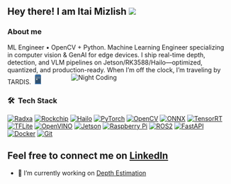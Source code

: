 ## Hey there! I am Itai Mizlish <img src="https://github.com/abdoachhoubi/abdoachhoubi/blob/main/gifs/Hi.gif" width="30">

### About me

ML Engineer • OpenCV + Python. Machine Learning Engineer specializing in computer vision & GenAI for edge devices. I ship real-time depth, detection, and VLM pipelines on Jetson/RK3588/Hailo—optimized, quantized, and production-ready. When I’m off the clock, I’m traveling by TARDIS. ![](https://github.com/itaim18/itaim18/blob/main/tardisEmoji1.png) 
<img alt="Night Coding" src="https://www.mandatory.com/wp-content/uploads/sites/10/gallery/perfect-pop-culture-gifs-for-every-mood/1-pop-culture-gifs-every-mood-optimistic.gif" width="360" align="right" />

### 🛠 &nbsp;Tech Stack

<p>
  <a href="https://radxa.com/" title="Radxa"><img src="https://avatars.githubusercontent.com/u/6084967?s=280&v=4" width="22" height="22" alt="Radxa"></a>
  <a href="https://www.rock-chips.com/" title="Rockchip"><img src="https://avatars.githubusercontent.com/u/15191623?s=280&v=4" width="22" height="22" alt="Rockchip"></a>
  <a href="https://hailo.ai/" title="Hailo"><img src="https://us1.discourse-cdn.com/flex015/uploads/hailo/original/1X/08a6adbdb79b44bb7c9bc7dd52ee4221d666a9a3.png" width="22" height="22" alt="Hailo"></a>
  <a href="https://pytorch.org/" title="PyTorch"><img src="https://github.com/get-icon/geticon/raw/master/icons/pytorch.svg" width="22" height="22" alt="PyTorch"></a>
  <a href="https://opencv.org/" title="OpenCV"><img src="https://github.com/get-icon/geticon/raw/master/icons/opencv.svg" width="22" height="22" alt="OpenCV"></a>
  <a href="https://onnx.ai/" title="ONNX"><img src="https://www.edge-ai-vision.com/wp-content/uploads/2018/10/mlogo.png" width="22" height="22" alt="ONNX"></a>
  <a href="https://developer.nvidia.com/tensorrt" title="TensorRT"><img src="https://d1uevawj71pji9.cloudfront.net/img/product/7540d9b8-7c82-46f0-9b4d-a879e78d9af3.png" width="22" height="22" alt="TensorRT"></a>
  <a href="https://www.tensorflow.org/lite" title="TensorFlow Lite"><img src="https://github.com/get-icon/geticon/raw/master/icons/tensorflow.svg" width="22" height="22" alt="TFLite"></a>
  <a href="https://www.intel.com/openvino" title="OpenVINO"><img src="https://www.intel.com/content/dam/www/central-libraries/us/en/images/2022-07/openvino-logo.png" width="22" height="22" alt="OpenVINO"></a>
  <a href="https://developer.nvidia.com/embedded/jetson" title="NVIDIA Jetson"><img src="https://www.jetson-ai-lab.com/images/jetson-for-dev-ai-labs-icon-2974266-r3_ai-lab-text-generation-28.png" width="22" height="22" alt="Jetson"></a>
  <a href="https://www.raspberrypi.com/" title="Raspberry Pi"><img src="https://github.com/get-icon/geticon/raw/master/icons/raspberry-pi.svg" width="22" height="22" alt="Raspberry Pi"></a>
  <a href="https://www.ros.org/" title="ROS2"><img src="https://avatars.githubusercontent.com/u/3979232?s=280&v=4" width="22" height="22" alt="ROS2"></a>
  <a href="https://fastapi.tiangolo.com/" title="FastAPI"><img src="https://www.svgrepo.com/show/330413/fastapi.svg" width="22" height="22" alt="FastAPI"></a>
  <a href="https://www.docker.com/" title="Docker"><img src="https://github.com/get-icon/geticon/raw/master/icons/docker-icon.svg" width="22" height="22" alt="Docker"></a>
  <a href="https://git-scm.com/" title="Git"><img src="https://github.com/get-icon/geticon/raw/master/icons/git-icon.svg" width="22" height="22" alt="Git"></a>
</p>


Feel free to connect me on [LinkedIn](https://www.linkedin.com/in/itai-mizlish/)
----

- 🔭 I’m currently working on [Depth Estimation](https://github.com/LiheYoung/Depth-Anything)

<!--
**itaim18/itaim18** is a ✨ _special_ ✨ repository because its `README.md` (this file) appears on your GitHub profile.

Here are some ideas to get you started:

- 🔭 I’m currently working on ...
- 🌱 I’m currently learning ...
- 👯 I’m looking to collaborate on ...
- 🤔 I’m looking for help with ...
- 💬 Ask me about ...
- 📫 How to reach me: ...
- 😄 Pronouns: ...
- ⚡ Fun fact: ...
-->
